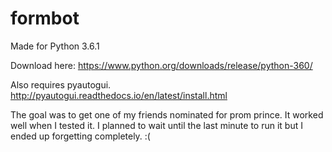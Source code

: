 # formbot

Made for Python 3.6.1

Download here: https://www.python.org/downloads/release/python-360/

Also requires pyautogui.
http://pyautogui.readthedocs.io/en/latest/install.html


The goal was to get one of my friends nominated for prom prince. It worked well when I tested it. I planned to wait until the last minute to run it but I ended up forgetting completely. :(
